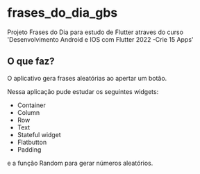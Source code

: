 # frases_do_dia_gbs

Projeto Frases do Dia para estudo de Flutter atraves do curso 'Desenvolvimento Android e IOS com Flutter 2022 -Crie 15 Apps'

## O que faz?

O aplicativo gera frases aleatórias ao apertar um botão. 

Nessa aplicação pude estudar os seguintes widgets:

- Container
- Column
- Row
- Text
- Stateful widget
- Flatbutton
- Padding

e a função Random para gerar números aleatórios.
